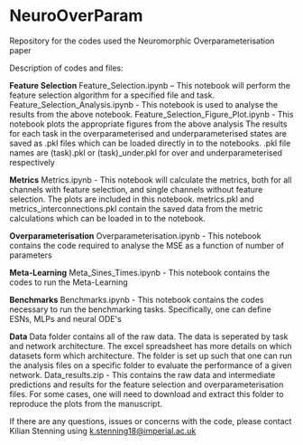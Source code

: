 # NeuroOverParam
Repository for the codes used the Neuromorphic Overparameterisation paper

Description of codes and files:

**Feature Selection**
Feature_Selection.ipynb – This notebook will perform the feature selection algorithm for a specified file and task.
Feature_Selection_Analysis.ipynb - This notebook is used to analyse the results from the above notebook.
Feature_Selection_Figure_Plot.ipynb - This notebook plots the appropriate figures from the above analysis
The results for each task in the overparameterised and underparameterised states are saved as .pkl files which can be loaded directly in to the notebooks. 
.pkl file names are (task).pkl or (task)_under.pkl for over and underparameterised respectively

**Metrics**
Metrics.ipynb - This notebook will calculate the metrics, both for all channels with feature selection, and single channels without feature selection.
The plots are included in this notebook. 
metrics.pkl and metrics_interconnections.pkl contain the saved data from the metric calculations which can be loaded in to the notebook. 

**Overparameterisation**
Overparameterisation.ipynb - This notebook contains the code required to analyse the MSE as a function of number of parameters

**Meta-Learning**
Meta_Sines_Times.ipynb - This notebook contains the codes to run the Meta-Learning

**Benchmarks**
Benchmarks.ipynb - This notebook contains the codes necessary to run the benchmarking tasks. Specifically, one can define ESNs, MLPs and neural ODE's

**Data** 
Data folder contains all of the raw data. The data is seperated by task and network architecture. The excel spreadsheet has more details on which datasets form which architecture.
The folder is set up such that one can run the analysis files on a specific folder to evaluate the performance of a given network.
Data_results.zip - This contains the raw data and intermediate predictions and results for the feature selection and overparameterisation files. For some cases, one will need to download and extract this folder to reproduce the plots from the manuscript.

If there are any questions, issues or concerns with the code, please contact Kilian Stenning using k.stenning18@imperial.ac.uk
